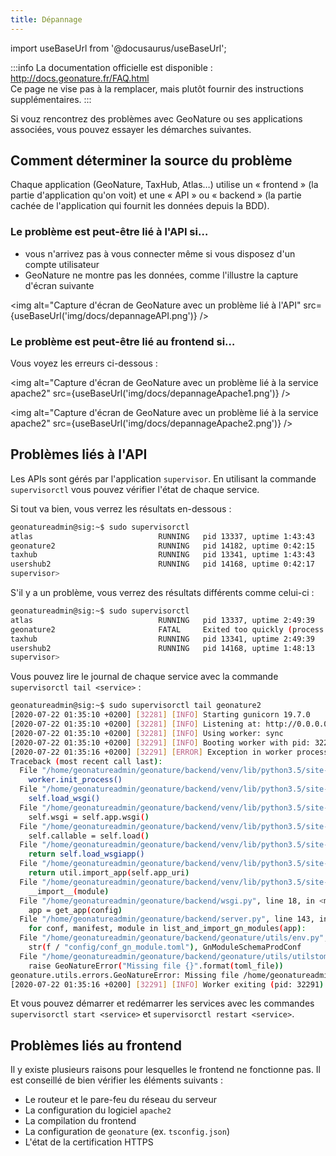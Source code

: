 ```yaml
---
title: Dépannage
---
```

import useBaseUrl from '@docusaurus/useBaseUrl';

:::info
La documentation officielle est disponible : http://docs.geonature.fr/FAQ.html  
Ce page ne vise pas à la remplacer, mais plutôt fournir des instructions supplémentaires.
:::

Si vouz rencontrez des problèmes avec GeoNature ou ses applications associées, vous pouvez essayer les démarches suivantes.

## Comment déterminer la source du problème

Chaque application (GeoNature, TaxHub, Atlas…) utilise un « frontend » (la partie d'application qu'on voit) et une « API » ou « backend » (la partie cachée de l'application qui fournit les données depuis la BDD).

### Le problème est peut-être lié à l'API si…

* vous n'arrivez pas à vous connecter même si vous disposez d'un compte utilisateur
* GeoNature ne montre pas les données, comme l'illustre la capture d'écran suivante

<img alt="Capture d'écran de GeoNature avec un problème lié à l'API" src={useBaseUrl('img/docs/depannageAPI.png')} />

### Le problème est peut-être lié au frontend si…

Vous voyez les erreurs ci-dessous :

<img alt="Capture d'écran de GeoNature avec un problème lié à la service apache2" src={useBaseUrl('img/docs/depannageApache1.png')} />

<img alt="Capture d'écran de GeoNature avec un problème lié à la service apache2" src={useBaseUrl('img/docs/depannageApache2.png')} />

## Problèmes liés à l'API

Les APIs sont gérés par l'application `supervisor`. En utilisant la commande `supervisorctl` vous pouvez vérifier l'état de chaque service.

Si tout va bien, vous verrez les résultats en-dessous :

```bash
geonatureadmin@sig:~$ sudo supervisorctl
atlas                            RUNNING   pid 13337, uptime 1:43:43
geonature2                       RUNNING   pid 14182, uptime 0:42:15
taxhub                           RUNNING   pid 13341, uptime 1:43:43
usershub2                        RUNNING   pid 14168, uptime 0:42:17
supervisor>
```

S'il y a un problème, vous verrez des résultats différents comme celui-ci :

```bash
geonatureadmin@sig:~$ sudo supervisorctl
atlas                            RUNNING   pid 13337, uptime 2:49:39
geonature2                       FATAL     Exited too quickly (process log may have details)
taxhub                           RUNNING   pid 13341, uptime 2:49:39
usershub2                        RUNNING   pid 14168, uptime 1:48:13
supervisor>
```

Vous pouvez lire le journal de chaque service avec la commande `supervisorctl tail <service>` :

```bash
geonatureadmin@sig:~$ sudo supervisorctl tail geonature2
[2020-07-22 01:35:10 +0200] [32281] [INFO] Starting gunicorn 19.7.0
[2020-07-22 01:35:10 +0200] [32281] [INFO] Listening at: http://0.0.0.0:8000 (32281)
[2020-07-22 01:35:10 +0200] [32281] [INFO] Using worker: sync
[2020-07-22 01:35:10 +0200] [32291] [INFO] Booting worker with pid: 32291
[2020-07-22 01:35:16 +0200] [32291] [ERROR] Exception in worker process
Traceback (most recent call last):
  File "/home/geonatureadmin/geonature/backend/venv/lib/python3.5/site-packages/gunicorn/arbiter.py", line 578, in spawn_worker
    worker.init_process()
  File "/home/geonatureadmin/geonature/backend/venv/lib/python3.5/site-packages/gunicorn/workers/base.py", line 126, in init_process
    self.load_wsgi()
  File "/home/geonatureadmin/geonature/backend/venv/lib/python3.5/site-packages/gunicorn/workers/base.py", line 135, in load_wsgi
    self.wsgi = self.app.wsgi()
  File "/home/geonatureadmin/geonature/backend/venv/lib/python3.5/site-packages/gunicorn/app/base.py", line 67, in wsgi
    self.callable = self.load()
  File "/home/geonatureadmin/geonature/backend/venv/lib/python3.5/site-packages/gunicorn/app/wsgiapp.py", line 65, in load
    return self.load_wsgiapp()
  File "/home/geonatureadmin/geonature/backend/venv/lib/python3.5/site-packages/gunicorn/app/wsgiapp.py", line 52, in load_wsgiapp
    return util.import_app(self.app_uri)
  File "/home/geonatureadmin/geonature/backend/venv/lib/python3.5/site-packages/gunicorn/util.py", line 376, in import_app
    __import__(module)
  File "/home/geonatureadmin/geonature/backend/wsgi.py", line 18, in <module>
    app = get_app(config)
  File "/home/geonatureadmin/geonature/backend/server.py", line 143, in get_app
    for conf, manifest, module in list_and_import_gn_modules(app):
  File "/home/geonatureadmin/geonature/backend/geonature/utils/env.py", line 200, in list_and_import_gn_modules
    str(f / "config/conf_gn_module.toml"), GnModuleSchemaProdConf
  File "/home/geonatureadmin/geonature/backend/geonature/utils/utilstoml.py", line 19, in load_and_validate_toml
    raise GeoNatureError("Missing file {}".format(toml_file))
geonature.utils.errors.GeoNatureError: Missing file /home/geonatureadmin/geonature/external_modules/exports/config/conf_gn_module.toml
[2020-07-22 01:35:16 +0200] [32291] [INFO] Worker exiting (pid: 32291)
```

Et vous pouvez démarrer et redémarrer les services avec les commandes `supervisorctl start <service>` et `supervisorctl restart <service>`.

## Problèmes liés au frontend

Il y existe plusieurs raisons pour lesquelles le frontend ne fonctionne pas. Il est conseillé de bien vérifier les éléments suivants :

* Le routeur et le pare-feu du réseau du serveur
* La configuration du logiciel `apache2`
* La compilation du frontend
* La configuration de `geonature` (ex. `tsconfig.json`)
* L'état de la certification HTTPS
